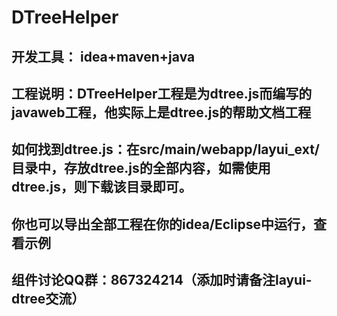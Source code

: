# DTreeHelper
## 开发工具： idea+maven+java
## 工程说明：DTreeHelper工程是为dtree.js而编写的javaweb工程，他实际上是dtree.js的帮助文档工程
## 如何找到dtree.js：在src/main/webapp/layui_ext/目录中，存放dtree.js的全部内容，如需使用dtree.js，则下载该目录即可。
## 你也可以导出全部工程在你的idea/Eclipse中运行，查看示例
## 组件讨论QQ群：867324214（添加时请备注layui-dtree交流）

